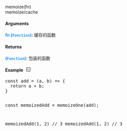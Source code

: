 <div><div id="memoize" class="item-method-name" style="margin-top: -65px; padding-top: 65px;"><div class="item-method-name-area">memoize(fn)</div></div><div class="item-method-content"><div>memoize/cache</div><h4>Arguments</h4><div><strong style="color: #1890ff;">fn</strong><strong style="color: #1890ff;"> (<code>Function</code>)</strong><span>: 缓存的函数</span></div><h4>Returns</h4><span><strong style="color: #1890ff;">(<code>Function</code>)</strong><span>: 包装的函数</span></span><h4><span>Example</span><i style="margin-left: 10px; cursor: pointer;" ariaLabel="图标: code" class="anticon anticon-code action-showREPL" data-funcname="memoize" data-example="__@@__const add = (a, b) =&gt; {__@@__  return a + b;__@@__}__@@____@@__const memoizedAdd = memoizeOne(add);__@@____@@__memoizedAdd(1, 2) // 3__@@__memoizedAdd(1, 2) // 3"><svg viewBox="64 64 896 896" focusable="false" class="" data-icon="code" width="1em" height="1em" fill="currentColor" aria-hidden="true"><path d="M516 673c0 4.4 3.4 8 7.5 8h185c4.1 0 7.5-3.6 7.5-8v-48c0-4.4-3.4-8-7.5-8h-185c-4.1 0-7.5 3.6-7.5 8v48zm-194.9 6.1l192-161c3.8-3.2 3.8-9.1 0-12.3l-192-160.9A7.95 7.95 0 0 0 308 351v62.7c0 2.4 1 4.6 2.9 6.1L420.7 512l-109.8 92.2a8.1 8.1 0 0 0-2.9 6.1V673c0 6.8 7.9 10.5 13.1 6.1zM880 112H144c-17.7 0-32 14.3-32 32v736c0 17.7 14.3 32 32 32h736c17.7 0 32-14.3 32-32V144c0-17.7-14.3-32-32-32zm-40 728H184V184h656v656z"></path></svg></i></h4><div style="display: none;">暂无</div><pre style="">
const add = (a, b) =&gt; {
  return a + b;
}

const memoizedAdd = memoizeOne(add);

memoizedAdd(1, 2) // 3
memoizedAdd(1, 2) // 3</pre></div></div>